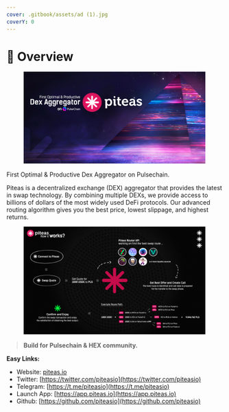 ```yaml
---
cover: .gitbook/assets/ad (1).jpg
coverY: 0
---
```


# 💠 Overview

<figure><img src=".gitbook/assets/p1.jpg" alt=""><figcaption></figcaption></figure>

First Optimal & Productive Dex Aggregator on Pulsechain.

Piteas is a decentralized exchange (DEX) aggregator that provides the latest in swap technology. By combining multiple DEXs, we provide access to billions of dollars of the most widely used DeFi protocols. Our advanced routing algorithm gives you the best price, lowest slippage, and highest returns.

<figure><img src=".gitbook/assets/howitworks.jpg" alt=""><figcaption></figcaption></figure>

> **Build for Pulsechain & HEX community.**

**Easy Links:**

* Website: [piteas.io](https://piteas.io/)
* Twitter: [https://twitter.com/piteasio](https://twitter.com/piteasio)
* Telegram: [https://t.me/piteasio](https://t.me/piteasio)
* Launch App: [https://app.piteas.io](https://app.piteas.io)
* Github: [https://github.com/piteasio](https://github.com/piteasio)
